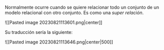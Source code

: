 
Normalmente ocurre cuando se quiere relacionar todo un conjunto de un modelo relacional con otro conjunto. Es como una *super relación*. 

![[Pasted image 20230821113601.png|center]]

Su traducción sería la siguiente: 

![[Pasted image 20230821113646.png|center|500]]

